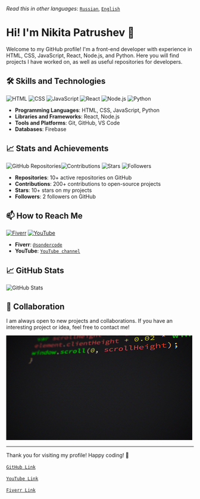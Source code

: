 _Read this in other languages_: [`Russian`](README.ru.md), [`English`](README.md)

# Hi! I'm Nikita Patrushev 👋

Welcome to my GitHub profile! I'm a front-end developer with experience in HTML, CSS, JavaScript, React, Node.js, and Python. Here you will find projects I have worked on, as well as useful repositories for developers.

## 🛠️ Skills and Technologies

![HTML](https://img.shields.io/badge/HTML-5-orange)
![CSS](https://img.shields.io/badge/CSS-3-blue)
![JavaScript](https://img.shields.io/badge/JavaScript-ES6-yellow)
![React](https://img.shields.io/badge/React-17.0-blue)
![Node.js](https://img.shields.io/badge/Node.js-14.0-green)
![Python](https://img.shields.io/badge/Python-3.9-blue)

- **Programming Languages**: HTML, CSS, JavaScript, Python
- **Libraries and Frameworks**: React, Node.js
- **Tools and Platforms**: Git, GitHub, VS Code
- **Databases**: Firebase

## 📈 Stats and Achievements

![GitHub Repositories](https://img.shields.io/badge/GitHub%20Repositories-10+-blue)![Contributions](https://img.shields.io/badge/Contributions-200%2B-brightgreen)
![Stars](https://img.shields.io/badge/Stars-10%2B-yellow)
![Followers](https://img.shields.io/badge/Followers-2-blueviolet)

- **Repositories**: 10+ active repositories on GitHub
- **Contributions**: 200+ contributions to open-source projects
- **Stars**: 10+ stars on my projects
- **Followers**: 2 followers on GitHub

## 📫 How to Reach Me

[![Fiverr](https://img.shields.io/badge/Fiverr-Profile-green)](https://www.fiverr.com/sondercode?up_rollout=true)
[![YouTube](https://img.shields.io/badge/youtube-@SonderCode-red)](https://www.youtube.com/@SonderCode)


- **Fiverr**: [`@sondercode`](https://www.fiverr.com/sondercode?up_rollout=true)
- **YouTube**: [`YouTube channel`](https://www.youtube.com/@SonderCode)

## 📈 GitHub Stats

![GitHub Stats](https://github-readme-stats.vercel.app/api?username=S0nder9&show_icons=true&theme=radical)

## 🤝 Collaboration

I am always open to new projects and collaborations. If you have an interesting project or idea, feel free to contact me!

[![Gif1](assets/bJk.gif)](assets/bJk.gif)

---

Thank you for visiting my profile! Happy coding! 🚀

[`GitHub Link`](https://github.com/S0nder9)

[`YouTube Link`](https://www.youtube.com/@SonderCode)

[`Fiverr Link`](https://www.fiverr.com/sondercode?up_rollout=true)

